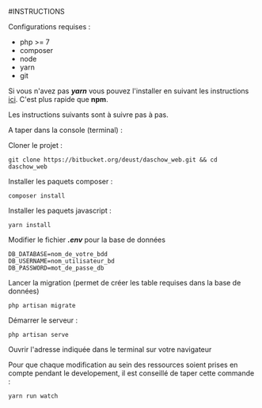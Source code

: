 #INSTRUCTIONS

Configurations requises :

- php >= 7
- composer
- node
- yarn
- git
 
Si vous n'avez pas ***yarn*** vous pouvez l'installer en suivant les instructions
[ici](https://yarnpkg.com/en/docs/install). C'est plus rapide que **npm**.

Les instructions suivants sont à suivre pas à pas.

A taper dans la console (terminal) :

Cloner le projet : 

    git clone https://bitbucket.org/deust/daschow_web.git && cd daschow_web

Installer les paquets composer :

    composer install
    
Installer les paquets javascript :

    yarn install
    
Modifier le fichier ***.env*** pour la base de données

    DB_DATABASE=nom_de_votre_bdd
    DB_USERNAME=nom_utilisateur_bd
    DB_PASSWORD=mot_de_passe_db

Lancer la migration (permet de créer les table requises dans la base de données)
    
    php artisan migrate

Démarrer le serveur :

    php artisan serve

Ouvrir l'adresse indiquée dans le terminal sur votre navigateur

Pour que chaque modification au sein des ressources soient prises en compte pendant le developement,
il est conseillé de taper cette commande :

    yarn run watch


